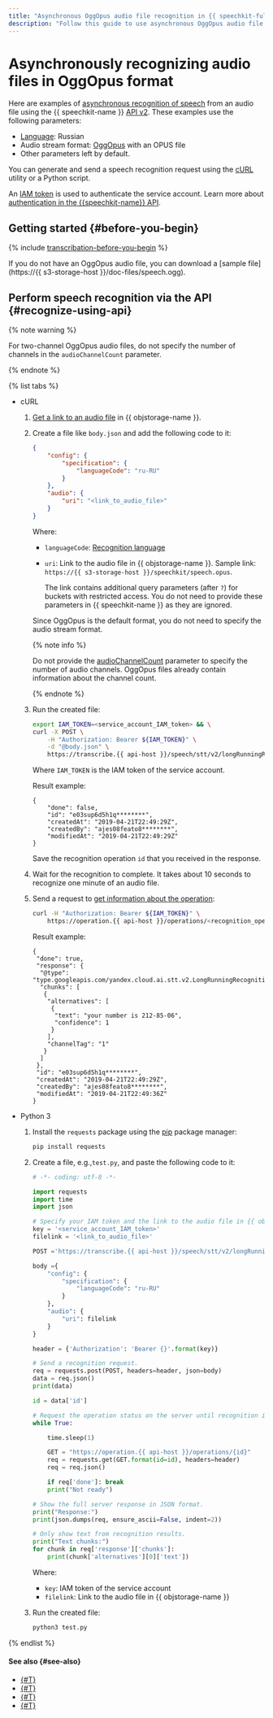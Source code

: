 ```yaml
---
title: "Asynchronous OggOpus audio file recognition in {{ speechkit-full-name }}"
description: "Follow this guide to use asynchronous OggOpus audio file recognition."
---
```


# Asynchronously recognizing audio files in OggOpus format

Here are examples of [asynchronous recognition of speech](../transcribation.md) from an audio file using the {{ speechkit-name }} [API v2](transcribation-api.md). These examples use the following parameters:

* [Language](../models.md#languages): Russian
* Audio stream format: [OggOpus](../../formats.md#OggOpus) with an OPUS file
* Other parameters left by default.

You can generate and send a speech recognition request using the [cURL](https://curl.haxx.se) utility or a Python script.

An [IAM token](../../../iam/concepts/authorization/iam-token.md) is used to authenticate the service account. Learn more about [authentication in the {{speechkit-name}} API](../../concepts/auth.md).

## Getting started {#before-you-begin}

{% include [transcribation-before-you-begin](../../../_includes/speechkit/transcribation-before-you-begin.md) %}

If you do not have an OggOpus audio file, you can download a [sample file](https://{{ s3-storage-host }}/doc-files/speech.ogg).

## Perform speech recognition via the API {#recognize-using-api}

{% note warning %}

For two-channel OggOpus audio files, do not specify the number of channels in the `audioChannelCount` parameter.

{% endnote %}

{% list tabs %}

- cURL

   1. [Get a link to an audio file](../../../storage/operations/objects/link-for-download.md) in {{ objstorage-name }}.
   1. Create a file like `body.json` and add the following code to it:

      ```json
      {
          "config": {
              "specification": {
                  "languageCode": "ru-RU"
              }
          },
          "audio": {
              "uri": "<link_to_audio_file>"
          }
      }
      ```

      Where:

      * `languageCode`: [Recognition language](../models.md#languages)
      * `uri`: Link to the audio file in {{ objstorage-name }}. Sample link: `https://{{ s3-storage-host }}/speechkit/speech.opus`.

         The link contains additional query parameters (after `?`) for buckets with restricted access. You do not need to provide these parameters in {{ speechkit-name }} as they are ignored.

      Since OggOpus is the default format, you do not need to specify the audio stream format.

      {% note info %}

      Do not provide the [audioChannelCount](transcribation-api.md#sendfile-params) parameter to specify the number of audio channels. OggOpus files already contain information about the channel count.

      {% endnote %}

   1. Run the created file:

      ```bash
      export IAM_TOKEN=<service_account_IAM_token> && \
      curl -X POST \
          -H "Authorization: Bearer ${IAM_TOKEN}" \
          -d "@body.json" \
          https://transcribe.{{ api-host }}/speech/stt/v2/longRunningRecognize
      ```

      Where `IAM_TOKEN` is the IAM token of the service account.

      Result example:

      ```text
      {
          "done": false,
          "id": "e03sup6d5h1q********",
          "createdAt": "2019-04-21T22:49:29Z",
          "createdBy": "ajes08feato8********",
          "modifiedAt": "2019-04-21T22:49:29Z"
      }
      ```

      Save the recognition operation `id` that you received in the response.

   1. Wait for the recognition to complete. It takes about 10 seconds to recognize one minute of an audio file.
   1. Send a request to [get information about the operation](../../../api-design-guide/concepts/operation.md#monitoring):

      ```bash
      curl -H "Authorization: Bearer ${IAM_TOKEN}" \
          https://operation.{{ api-host }}/operations/<recognition_operation_ID>
      ```

      Result example:

      ```text
      {
       "done": true,
       "response": {
        "@type": "type.googleapis.com/yandex.cloud.ai.stt.v2.LongRunningRecognitionResponse",
        "chunks": [
         {
          "alternatives": [
           {
            "text": "your number is 212-85-06",
            "confidence": 1
           }
          ],
          "channelTag": "1"
         }
        ]
       },
       "id": "e03sup6d5h1q********",
       "createdAt": "2019-04-21T22:49:29Z",
       "createdBy": "ajes08feato8********",
       "modifiedAt": "2019-04-21T22:49:36Z"
      }
      ```

- Python 3

   1. Install the `requests` package using the [pip](https://pip.pypa.io/en/stable/) package manager:

      ```bash
      pip install requests
      ```

   1. Create a file, e.g.,`test.py`, and paste the following code to it:

      ```python
      # -*- coding: utf-8 -*-

      import requests
      import time
      import json

      # Specify your IAM token and the link to the audio file in {{ objstorage-name }}.
      key = '<service_account_IAM_token>'
      filelink = '<link_to_audio_file>'

      POST ='https://transcribe.{{ api-host }}/speech/stt/v2/longRunningRecognize'

      body ={
          "config": {
              "specification": {
                  "languageCode": "ru-RU"
              }
          },
          "audio": {
              "uri": filelink
          }
      }

      header = {'Authorization': 'Bearer {}'.format(key)}

      # Send a recognition request.
      req = requests.post(POST, headers=header, json=body)
      data = req.json()
      print(data)

      id = data['id']

      # Request the operation status on the server until recognition is complete.
      while True:

          time.sleep(1)

          GET = "https://operation.{{ api-host }}/operations/{id}"
          req = requests.get(GET.format(id=id), headers=header)
          req = req.json()

          if req['done']: break
          print("Not ready")

      # Show the full server response in JSON format.
      print("Response:")
      print(json.dumps(req, ensure_ascii=False, indent=2))

      # Only show text from recognition results.
      print("Text chunks:")
      for chunk in req['response']['chunks']:
          print(chunk['alternatives'][0]['text'])
      ```

      Where:

      * `key`: IAM token of the service account
      * `filelink`: Link to the audio file in {{ objstorage-name }}

   1. Run the created file:

      ```bash
      python3 test.py
      ```

{% endlist %}

#### See also {#see-also}

* [{#T}](transcribation-api.md)
* [{#T}](transcribation-lpcm.md)
* [{#T}](batch-transcribation.md)
* [{#T}](../../concepts/auth.md)
